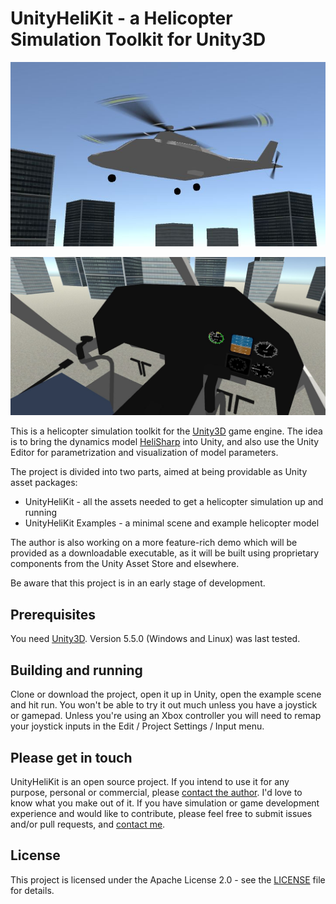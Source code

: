 # UnityHeliKit - a Helicopter Simulation Toolkit for Unity3D

![Exterior screenshot](Screenshots/exterior.jpg)

![Interior screenshot](Screenshots/interior.jpg)

This is a helicopter simulation toolkit for the [Unity3D](http://unity3d.com/) game engine. 
The idea is to bring the dynamics model [HeliSharp](https://github.com/minsulander/helisharp) into Unity, 
and also use the Unity Editor for parametrization and visualization of model parameters. 

The project is divided into two parts, aimed at being providable as Unity asset packages:
- UnityHeliKit - all the assets needed to get a helicopter simulation up and running
- UnityHeliKit Examples - a minimal scene and example helicopter model

The author is also working on a more feature-rich demo which will be provided as a 
downloadable executable, as it will be built using proprietary components from the
Unity Asset Store and elsewhere.

Be aware that this project is in an early stage of development.

## Prerequisites

You need [Unity3D](http://unity3d.com/). Version 5.5.0 (Windows and Linux) was last tested.

## Building and running

Clone or download the project, open it up in Unity, open the example scene and hit run.
You won't be able to try it out much unless you have a joystick or gamepad. Unless you're using an Xbox controller you
will need to remap your joystick inputs in the Edit / Project Settings / Input menu.

## Please get in touch

UnityHeliKit is an open source project. If you intend to use it for any purpose,
personal or commercial, please [contact the author](mailto:martin@insulander.com). I'd love to know what you make 
out of it. If you have simulation or game development experience and would like to
contribute, please feel free to submit issues and/or pull requests, and [contact me](mailto:martin@insulander.com).

## License

This project is licensed under the Apache License 2.0 - see the [LICENSE](LICENSE) file for details.

